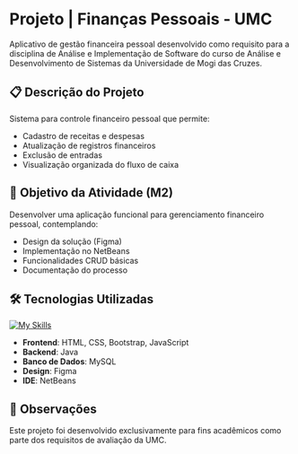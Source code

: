 # Projeto | Finanças Pessoais - UMC

Aplicativo de gestão financeira pessoal desenvolvido como requisito para a disciplina de Análise e Implementação de Software do curso de Análise e Desenvolvimento de Sistemas da Universidade de Mogi das Cruzes.

## 📋 Descrição do Projeto
Sistema para controle financeiro pessoal que permite:
- Cadastro de receitas e despesas
- Atualização de registros financeiros
- Exclusão de entradas
- Visualização organizada do fluxo de caixa

## 🎯 Objetivo da Atividade (M2)
Desenvolver uma aplicação funcional para gerenciamento financeiro pessoal, contemplando:
- Design da solução (Figma)
- Implementação no NetBeans
- Funcionalidades CRUD básicas
- Documentação do processo

## 🛠 Tecnologias Utilizadas
[![My Skills](https://skillicons.dev/icons?i=java,js,bootstrap,html,css,mysql,figma)](https://skillicons.dev)

- **Frontend**: HTML, CSS, Bootstrap, JavaScript
- **Backend**: Java
- **Banco de Dados**: MySQL
- **Design**: Figma
- **IDE**: NetBeans

## 📌 Observações
Este projeto foi desenvolvido exclusivamente para fins acadêmicos como parte dos requisitos de avaliação da UMC.
